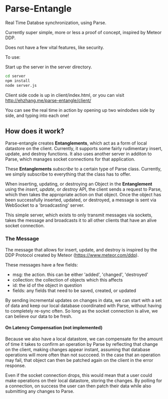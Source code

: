 Parse-Entangle
===============

Real Time Databse synchronization, using Parse.

Currently super simple, more or less a proof of concept, inspired by Meteor DDP.

Does not have a few vital features, like security.

To use:

Start up the server in the server directory.

```sh
cd server
npm install
node server.js
```

Client side code is up in client/index.html, or you can visit http://ehzhang.me/parse-entangle/client/

You can see the real time in action by opening up two windodws side by side, and typing into each one!

How does it work?
-----------------

Parse-entangle creates **Entanglements**, which act as a form of local datastore on the client. Currently, it supports some fairly rudimentary insert, update, and destroy functions. It also uses another server in additon to Parse, which manages socket connections for that application.

These **Entanglements** *subscribe* to a certain type of Parse class. Currently, we simply subscribe to everything that the class has to offer.

When inserting, updating, or destroying an Object in the **Entanglement** using the *insert*, *update*, or *destroy* API, the client sends a request to Parse, which then takes the appropriate action on that object. Once the object has been successfully inserted, updated, or destroyed, a message is sent via WebSocket to a 'broadcasting' server.

This simple server, which exists to only transmit messages via sockets, takes the message and broadcasts it to all other clients that have an alive socket connection.

### The Message

The message that allows for insert, update, and destroy is inspired by the DDP Protocol created by Meteor (https://www.meteor.com/ddp).

These messages have a few fields:
- msg: the action. this can be either 'added', 'changed', 'destroyed'
- collection: the collection of objects which this affects
- id: the id of the object in question
- fields: any fields that need to be saved, created, or updated

By sending incremental updates on changes in data, we can start with a set of data and keep our local database coordinated with Parse, without having to completely re-sync often. So long as the socket connection is alive, we can believe our data to be fresh.

#### On Latency Compensation (not implemented)

Because we also have a local datastore, we can compensate for the amount of time it takes to confirm an operation by Parse by reflecting that change on the client, making changes appear instant, assuming that database operations will more often than not succceed. In the case that an operation may fail, that object can then be patched again on the client in the error response.

Even if the socket connection drops, this would mean that a user could make operations on their local datastore, storing the changes. By polling for a connection, on success the user can then patch their data while also submitting any changes to Parse.